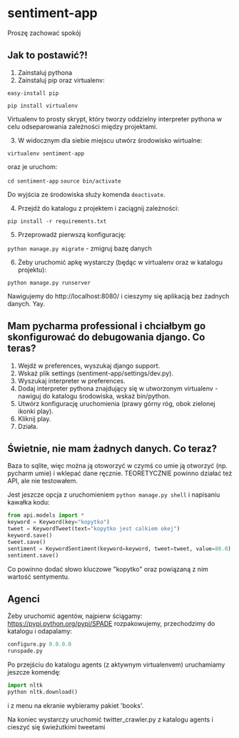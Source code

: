# sentiment-app

Proszę zachować spokój

## Jak to postawić?!

1. Zainstaluj pythona
2. Zainstaluj pip oraz virtualenv:
  
  ```easy-install pip```

  ```pip install virtualenv```
  
  Virtualenv to prosty skrypt, który tworzy oddzielny interpreter pythona w celu odseparowania zależności
  między projektami. 
  
3. W widocznym dla siebie miejscu utwórz środowisko wirtualne:

  ```virtualenv sentiment-app```
  
  oraz je uruchom:
  
  ```cd sentiment-app```
  ```source bin/activate```
  
  Do wyjścia ze środowiska służy komenda ```deactivate```.
  
4. Przejdź do katalogu z projektem i zaciągnij zależności:

  ```pip install -r requirements.txt```
  
5. Przeprowadź pierwszą konfigurację:

  ```python manage.py migrate``` - zmigruj bazę danych
  
6. Żeby uruchomić apkę wystarczy (będąc w virtualenv oraz w katalogu projektu):

  ```python manage.py runserver```
  
  Nawigujemy do http://localhost:8080/ i cieszymy się aplikacją bez żadnych danych. Yay.
  
## Mam pycharma professional i chciałbym go skonfigurować do debugowania django. Co teras?

1. Wejdź w preferences, wyszukaj django support.
2. Wskaż plik settings (sentiment-app/settings/dev.py).
3. Wyszukaj interpreter w preferences.
4. Dodaj interpreter pythona znajdujący się w utworzonym virtualenv - nawiguj do katalogu środowiska, wskaż bin/python. 
5. Utwórz konfigurację uruchomienia (prawy górny róg, obok zielonej ikonki play). 
6. Kliknij play. 
7. Działa.

## Świetnie, nie mam żadnych danych. Co teraz?

Baza to sqlite, więc można ją otoworzyć w czymś co umie ją otworzyć (np. pycharm umie) i wklepać dane ręcznie. 
TEORETYCZNIE powinno działać też API, ale nie testowałem. 

Jest jeszcze opcja z uruchomieniem ```python manage.py shell``` i napisaniu kawałka kodu:

```python
from api.models import *
keyword = Keyword(key="kopytko")
tweet = KeywordTweet(text="kopytko jest calkiem okej")
keyword.save()
tweet.save()
sentiment = KeywordSentiment(keyword=keyword, tweet=tweet, value=80.0)
sentiment.save()
```

Co powinno dodać słowo kluczowe "kopytko" oraz powiązaną z nim wartość sentymentu.

## Agenci

Żeby uruchomić agentów, najpierw ściągamy:
https://pypi.python.org/pypi/SPADE
rozpakowujemy, przechodzimy do katalogu i odapalamy:

```python 
configure.py 0.0.0.0
runspade.py
```

Po przejściu do katalogu agents (z aktywnym virtualenvem) uruchamiamy jeszcze komendę:

```python 
import nltk
python nltk.download()
```

i z menu na ekranie wybieramy pakiet 'books'.

Na koniec wystarczy uruchomić twitter_crawler.py z katalogu agents i cieszyć się świeżutkimi tweetami
